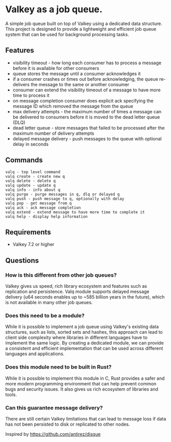 # Valkey as a job queue.

A simple job queue built on top of Valkey using a dedicated data structure. 
This project is designed to provide a lightweight and efficient job queue system that can be used for background processing tasks.

## Features
* visibility timeout - how long each consumer has to process a message before it is available for other consumers  
* queue stores the message until a consumer acknowledges it
* if a consumer crashes or times out before acknowledging, the queue re-delivers the message to the same or another consumer
* consumer can extend the visibility timeout of a message to have more time to process it
* on message completion consumer does explicit ack specifying the message ID which removed the message from the queue
* max delivery attempts - the maximum number of times a message can be delivered to consumers before it is moved to the dead letter queue (DLQ)
* dead letter queue - store messages that failed to be processed after the maximum number of delivery attempts
* delayed message delivery - push messages to the queue with optional delay in seconds

## Commands
```
valq - top level command
valq create - create new q
valq delete - delete q
valq update - update q
valq info - info about q
valq purge - purge messages in q, dlq or delayed q
valq push - push message to q, optionally with delay
valq pop - get message from q
valq ack - ack message completion
valq extend - extend message to have more time to complete it
valq help - display help information
```

## Requirements
- Valkey 7.2 or higher 

## Questions

### How is this different from other job queues?
Valkey gives us speed, rich library ecosystem and features such as replication and persistence.  Valq module supports delayed message delivery (u64 seconds enables up to ~585 billion years in the future), which is not available in many other job queues.

### Does this need to be a module?
While it is possible to implement a job queue using Valkey's existing data structures, such as lists, sorted sets and hashes, this approach can lead to client side complexity where libraries in different languages have to implement the same logic.
By creating a dedicated module, we can provide a consistent and efficient implementation that can be used across different languages and applications.

### Does this module need to be built in Rust?
While it is possible to implement this module in C, Rust provides a safer and more modern programming environment that can help prevent common bugs and security issues.  It also gives us rich ecosystem of libraries and tools.

### Can this guarantee message delivery?
There are still certain Valkey limitations that can lead to message loss if data has not been persisted to disk or replicated to other nodes.

Inspired by https://github.com/antirez/disque